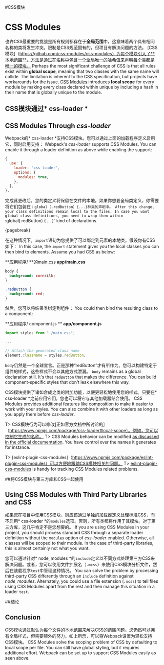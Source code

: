 #CSS模块
# CSS Modules

也许CSS最重要的挑战是所有规则都存在于**全局范围**中，这意味着两个具有相同名称的类将发生冲突。限制是CSS规范固有的，但项目有解决问题的方法。 [CSS模块]（https://github.com/css-modules/css-modules）为每个模块引入了**本地范围**，方法是通过在名称中包含一个全局唯一的哈希值来声明每个类都是唯一的模块。
Perhaps the most significant challenge of CSS is that all rules exist within **global scope**, meaning that two classes with the same name will collide. The limitation is inherent to the CSS specification, but projects have workarounds for the issue. [CSS Modules](https://github.com/css-modules/css-modules) introduces **local scope** for every module by making every class declared within unique by including a hash in their name that is globally unique to the module.

## CSS模块通过* css-loader *
## CSS Modules Through *css-loader*

Webpack的* css-loader *支持CSS模块。您可以通过上面的加载程序定义启用它，同时启用支持：
Webpack's *css-loader* supports CSS Modules. You can enable it through a loader definition as above while enabling the support:

```javascript
{
  use: {
    loader: "css-loader",
    options: {
      modules: true,
    },
  },
},
```

完成此更改后，您的类定义将保留在文件的本地。如果你想要全局类定义，你需要将它们包装在`：global（.redButton）{...}种类的声明中。
After this change, your class definitions remain local to the files. In case you want global class definitions, you need to wrap them within `:global(.redButton) { ... }` kind of declarations.

{pagebreak}

在这种情况下，`import`语句为您提供了可以绑定到元素的本地类。假设你有CSS如下：
In this case, the `import` statement gives you the local classes you can then bind to elements. Assume you had CSS as below:

**应用程序/ **的main.css
**app/main.css**

```css
body {
  background: cornsilk;
}

.redButton {
  background: red;
}
```

然后，您可以将结果类绑定到组件：
You could then bind the resulting class to a component:

**应用程序/ component.js **
**app/component.js**

```javascript
import styles from "./main.css";

...

// Attach the generated class name
element.className = styles.redButton;
```

`body`仍然是一个全球宣言。正是那种“redButton”才有所作为。您可以构建特定于组件的样式，这些样式不会以其他方式泄漏。
`body` remains as a global declaration still. It's that `redButton` that makes the difference. You can build component-specific styles that don't leak elsewhere this way.

CSS模块提供了诸如合成之类的附加功能，以便更轻松地使用您的样式。只要在* css-loader *之前应用它们，您也可以将它与其他加载器结合使用。
CSS Modules provides additional features like composition to make it easier to work with your styles. You can also combine it with other loaders as long as you apply them before *css-loader*.

T> CSS模块行为可以修改[正如官方文档中所讨论的]（https://www.npmjs.com/package/css-loader#local-scope）。例如，您可以控制它生成的名称。
T> CSS Modules behavior can be modified [as discussed in the official documentation](https://www.npmjs.com/package/css-loader#local-scope). You have control over the names it generates for instance.

T> [eslint-plugin-css-modules]（https://www.npmjs.com/package/eslint-plugin-css-modules）可以方便地跟踪CSS模块相关的问题。
T> [eslint-plugin-css-modules](https://www.npmjs.com/package/eslint-plugin-css-modules) is handy for tracking CSS Modules related problems.

##将CSS模块与第三方库和CSS一起使用
## Using CSS Modules with Third Party Libraries and CSS

如果您在项目中使用CSS模块，则应该通过单独的加载器定义处理标准CSS，而不启用* css-loader *的`modules`选项。否则，所有类都将作用于其模块。对于第三方库，这几乎肯定不是您想要的。
If you are using CSS Modules in your project, you should process standard CSS through a separate loader definition without the `modules` option of *css-loader* enabled. Otherwise, all classes will be scoped to their module. In the case of third-party libraries, this is almost certainly not what you want.

您可以通过针对* node_modules *的`include`定义以不同方式处理第三方CSS来解决问题。或者，您可以使用文件扩展名（`.mcss`）来使用CSS模块分析文件，然后在装载程序`test`中管理这种情况。
You can solve the problem by processing third-party CSS differently through an `include` definition against *node_modules*. Alternately, you could use a file extension (`.mcss`) to tell files using CSS Modules apart from the rest and then manage this situation in a loader `test`.

##结论
## Conclusion

CSS模块通过默认为每个文件的本地范围来解决CSS的范围问题。您仍然可以拥有全局样式，但需要额外的努力。如上所示，可以将Webpack设置为轻松支持CSS模块。
CSS Modules solve the scoping problem of CSS by defaulting to local scope per file. You can still have global styling, but it requires additional effort. Webpack can be set up to support CSS Modules easily as seen above.

